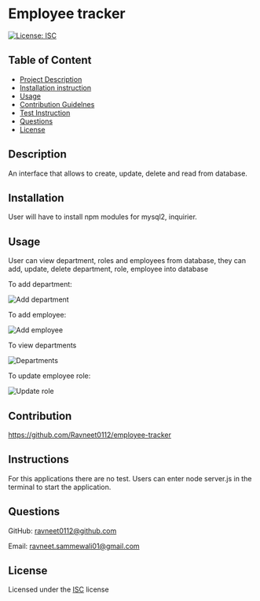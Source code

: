 
# Employee tracker

[![License: ISC](https://img.shields.io/badge/License-ISC-blue.svg)](https://opensource.org/licenses/ISC)

## Table of Content
- [Project Description](#Description)
- [Installation instruction](#Installation)
- [Usage](#Usage)
- [Contribution Guidelnes](#Contribution)
- [Test Instruction](#Instruction)
- [Questions](#Questions)
- [License](#License)

## Description
An interface that allows to create, update, delete and read from database.

## Installation
User will have to install npm modules for mysql2, inquirier.
    
## Usage
User can view department, roles and employees from database, they can add, update, delete  department, role, employee into database

To add department:

![Add department](https://github.com/Ravneet0112/employee-tracker/assets/101073782/6a2d80ca-ef3d-487d-9554-5e50070db83a)

To add employee:

![Add employee](https://github.com/Ravneet0112/employee-tracker/assets/101073782/ac7221b8-40d7-49cf-9f6d-cae667596900)

To view departments 

![Departments](https://github.com/Ravneet0112/employee-tracker/assets/101073782/667eeab7-8b51-46ce-85b6-bf5555235b53)

To update employee role:

![Update role](https://github.com/Ravneet0112/employee-tracker/assets/101073782/c6e37b04-0c23-431d-93c0-102e6cbe51a0)

    
## Contribution
https://github.com/Ravneet0112/employee-tracker 

## Instructions
For this applications there are no test. Users can enter node server.js in the terminal to start the application.
    

## Questions

GitHub: ravneet0112@github.com

Email: ravneet.sammewali01@gmail.com

## License
Licensed under the [ISC](https://choosealicense.com/licenses/isc/) license
    
